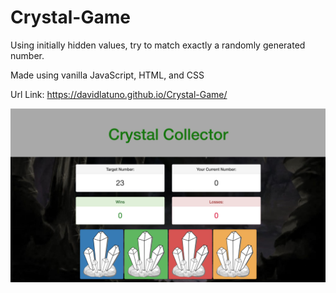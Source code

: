 # Crystal-Game
Using initially hidden values, try to match exactly a randomly generated number.

Made using vanilla JavaScript, HTML, and CSS

Url Link: https://davidlatuno.github.io/Crystal-Game/

[![deployed](assets/images/Crystal-Game.png)](https://davidlatuno.github.io/Crystal-Game/)